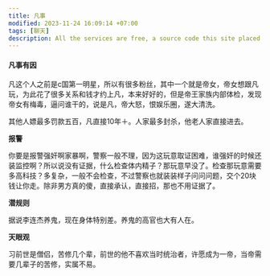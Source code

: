 ```yaml
---
title: 凡事
modified: 2023-11-24 16:09:14 +07:00
tags: [聊天]
description: All the services are free, a source code this site placed on github repository and intergration with netlify service, another service that you can use is github page for hosting your own static site.
---
```


####  凡事有因

凡这个人之前是c国第一明星，所以有很多粉丝，其中一个就是帝女，帝女想跟凡玩，为此花了很多关系和钱才约上凡，本来好好的，但是帝王家族内部体检，发现帝女有梅毒，逼问谁干的，说是凡，帝大怒，恨娱乐圈，遂大清洗。

其他人嫖最多罚款五百，凡直接10年＋。人家最多封杀，他老人家直接进去。

**报警**

你要是报警强奸啊家暴啊，警察一般不理，因为这玩意取证困难，谁强奸的时候还装监控啊？所以说没有证据，什么检查体内精子？那玩意早没了。检查那玩意需要多高科技？多复杂，一般不会检查，不过警察也就装装样子问问问题，交个20块钱让你走。除非男方真的傻，直接承认，直接招，那也不用证据了。

**潜规则**

据说李连杰养鬼，现在身体特别差。养鬼的高官也大有人在。

**天眼观**

习前世是僧侣，苦修几个辈，前世的他不喜欢当时统治者，许愿成为一帝，当帝需要几辈子的苦修，实属不易。









